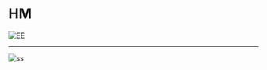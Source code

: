 # HM
![EE](https://user-images.githubusercontent.com/97463861/215093089-af433f75-db3c-4bd2-98cb-a1774ccbbc3f.png)

<hr>

![ss](https://user-images.githubusercontent.com/97463861/215276649-5df41f86-622e-4881-b431-c800b83155c8.png)
